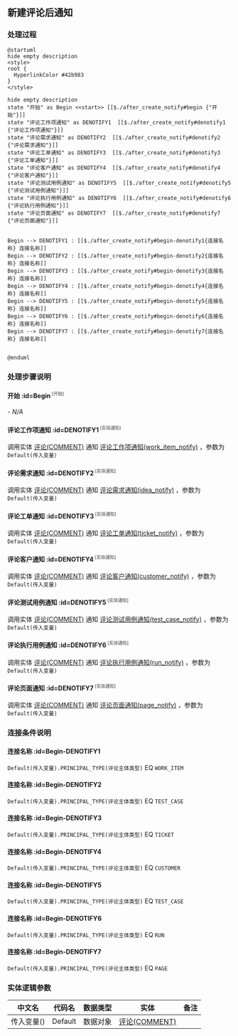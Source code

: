 ## 新建评论后通知 <!-- {docsify-ignore-all} -->

   

### 处理过程

```plantuml
@startuml
hide empty description
<style>
root {
  HyperlinkColor #42b983
}
</style>

hide empty description
state "开始" as Begin <<start>> [[$./after_create_notify#begin {"开始"}]]
state "评论工作项通知" as DENOTIFY1  [[$./after_create_notify#denotify1 {"评论工作项通知"}]]
state "评论需求通知" as DENOTIFY2  [[$./after_create_notify#denotify2 {"评论需求通知"}]]
state "评论工单通知" as DENOTIFY3  [[$./after_create_notify#denotify3 {"评论工单通知"}]]
state "评论客户通知" as DENOTIFY4  [[$./after_create_notify#denotify4 {"评论客户通知"}]]
state "评论测试用例通知" as DENOTIFY5  [[$./after_create_notify#denotify5 {"评论测试用例通知"}]]
state "评论执行用例通知" as DENOTIFY6  [[$./after_create_notify#denotify6 {"评论执行用例通知"}]]
state "评论页面通知" as DENOTIFY7  [[$./after_create_notify#denotify7 {"评论页面通知"}]]


Begin --> DENOTIFY1 : [[$./after_create_notify#begin-denotify1{连接名称} 连接名称]]
Begin --> DENOTIFY2 : [[$./after_create_notify#begin-denotify2{连接名称} 连接名称]]
Begin --> DENOTIFY3 : [[$./after_create_notify#begin-denotify3{连接名称} 连接名称]]
Begin --> DENOTIFY4 : [[$./after_create_notify#begin-denotify4{连接名称} 连接名称]]
Begin --> DENOTIFY5 : [[$./after_create_notify#begin-denotify5{连接名称} 连接名称]]
Begin --> DENOTIFY6 : [[$./after_create_notify#begin-denotify6{连接名称} 连接名称]]
Begin --> DENOTIFY7 : [[$./after_create_notify#begin-denotify7{连接名称} 连接名称]]


@enduml
```


### 处理步骤说明

#### 开始 :id=Begin<sup class="footnote-symbol"> <font color=gray size=1>[开始]</font></sup>



*- N/A*
#### 评论工作项通知 :id=DENOTIFY1<sup class="footnote-symbol"> <font color=gray size=1>[实体通知]</font></sup>



调用实体 [评论(COMMENT)](module/Base/Comment.md) 通知 [评论工作项通知(work_item_notify)](module/Base/Comment/notify/work_item_notify) ，参数为`Default(传入变量)`
#### 评论需求通知 :id=DENOTIFY2<sup class="footnote-symbol"> <font color=gray size=1>[实体通知]</font></sup>



调用实体 [评论(COMMENT)](module/Base/Comment.md) 通知 [评论需求通知(idea_notify)](module/Base/Comment/notify/idea_notify) ，参数为`Default(传入变量)`
#### 评论工单通知 :id=DENOTIFY3<sup class="footnote-symbol"> <font color=gray size=1>[实体通知]</font></sup>



调用实体 [评论(COMMENT)](module/Base/Comment.md) 通知 [评论工单通知(ticket_notify)](module/Base/Comment/notify/ticket_notify) ，参数为`Default(传入变量)`
#### 评论客户通知 :id=DENOTIFY4<sup class="footnote-symbol"> <font color=gray size=1>[实体通知]</font></sup>



调用实体 [评论(COMMENT)](module/Base/Comment.md) 通知 [评论客户通知(customer_notify)](module/Base/Comment/notify/customer_notify) ，参数为`Default(传入变量)`
#### 评论测试用例通知 :id=DENOTIFY5<sup class="footnote-symbol"> <font color=gray size=1>[实体通知]</font></sup>



调用实体 [评论(COMMENT)](module/Base/Comment.md) 通知 [评论测试用例通知(test_case_notify)](module/Base/Comment/notify/test_case_notify) ，参数为`Default(传入变量)`
#### 评论执行用例通知 :id=DENOTIFY6<sup class="footnote-symbol"> <font color=gray size=1>[实体通知]</font></sup>



调用实体 [评论(COMMENT)](module/Base/Comment.md) 通知 [评论执行用例通知(run_notify)](module/Base/Comment/notify/run_notify) ，参数为`Default(传入变量)`
#### 评论页面通知 :id=DENOTIFY7<sup class="footnote-symbol"> <font color=gray size=1>[实体通知]</font></sup>



调用实体 [评论(COMMENT)](module/Base/Comment.md) 通知 [评论页面通知(page_notify)](module/Base/Comment/notify/page_notify) ，参数为`Default(传入变量)`

### 连接条件说明
#### 连接名称 :id=Begin-DENOTIFY1

`Default(传入变量).PRINCIPAL_TYPE(评论主体类型)` EQ `WORK_ITEM`
#### 连接名称 :id=Begin-DENOTIFY2

`Default(传入变量).PRINCIPAL_TYPE(评论主体类型)` EQ `TEST_CASE`
#### 连接名称 :id=Begin-DENOTIFY3

`Default(传入变量).PRINCIPAL_TYPE(评论主体类型)` EQ `TICKET`
#### 连接名称 :id=Begin-DENOTIFY4

`Default(传入变量).PRINCIPAL_TYPE(评论主体类型)` EQ `CUSTOMER`
#### 连接名称 :id=Begin-DENOTIFY5

`Default(传入变量).PRINCIPAL_TYPE(评论主体类型)` EQ `TEST_CASE`
#### 连接名称 :id=Begin-DENOTIFY6

`Default(传入变量).PRINCIPAL_TYPE(评论主体类型)` EQ `RUN`
#### 连接名称 :id=Begin-DENOTIFY7

`Default(传入变量).PRINCIPAL_TYPE(评论主体类型)` EQ `PAGE`


### 实体逻辑参数

|    中文名   |    代码名    |  数据类型    |  实体   |备注 |
| --------| --------| -------- | -------- | --------   |
|传入变量(<i class="fa fa-check"/></i>)|Default|数据对象|[评论(COMMENT)](module/Base/Comment.md)||
